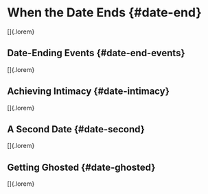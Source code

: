 # When the Date Ends {#date-end}

[]{.lorem}

## Date-Ending Events {#date-end-events}

[]{.lorem}

## Achieving Intimacy {#date-intimacy}

[]{.lorem}

## A Second Date {#date-second}

[]{.lorem}

## Getting Ghosted {#date-ghosted}

[]{.lorem}

